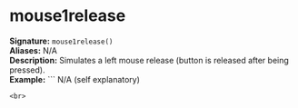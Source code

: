 # mouse1release
**Signature:** `mouse1release()` <br>
**Aliases:** N/A <br>
**Description:** Simulates a left mouse release (button is released after being pressed). <br>
**Example:** ``` 
N/A (self explanatory)
```
<br>
